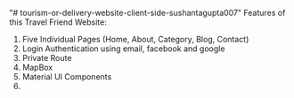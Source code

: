 "# tourism-or-delivery-website-client-side-sushantagupta007" 
Features of this Travel Friend Website: 
1. Five Individual Pages (Home, About, Category, Blog, Contact)
2. Login Authentication using email, facebook and google
3. Private Route
4. MapBox
5. Material UI Components  
6. 